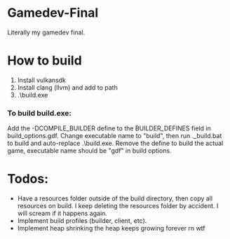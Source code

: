 ﻿# Gamedev-Final

Literally my gamedev final.

# How to build
1. Install vulkansdk
2. Install clang (llvm) and add to path
3. .\build.exe

### To build build.exe:
Add the -DCOMPILE_BUILDER define to the BUILDER_DEFINES field in build_options.gdf. Change executable name to "build", then run .\_build.bat to build and auto-replace .\build.exe. Remove the define to build the actual game, executable name should be "gdf" in build options. 

# Todos:
- Have a resources folder outside of the build directory, then copy all resources on build. I keep deleting the resources folder by accident. I will scream if it happens again.
- Implement build profiles (builder, client, etc). 
- Implement heap shrinking the heap keeps growing forever rn wtf
